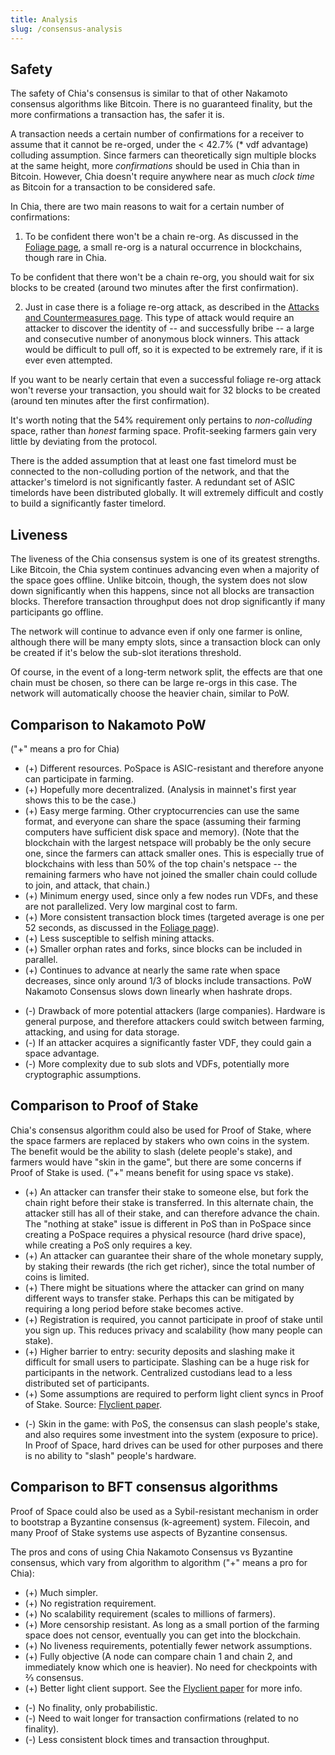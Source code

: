 ```yaml
---
title: Analysis
slug: /consensus-analysis
---
```


## Safety

The safety of Chia's consensus is similar to that of other Nakamoto consensus algorithms like Bitcoin. There is no guaranteed finality, but the more confirmations a transaction has, the safer it is.

A transaction needs a certain number of confirmations for a receiver to assume that it cannot be re-orged, under the < 42.7% (\* vdf advantage) colluding assumption. Since farmers can theoretically sign multiple blocks at the same height, more _confirmations_ should be used in Chia than in Bitcoin. However, Chia doesn't require anywhere near as much _clock time_ as Bitcoin for a transaction to be considered safe.

In Chia, there are two main reasons to wait for a certain number of confirmations:

1. To be confident there won't be a chain re-org. As discussed in the [Foliage page](/consensus-foliage), a small re-org is a natural occurrence in blockchains, though rare in Chia.

To be confident that there won't be a chain re-org, you should wait for six blocks to be created (around two minutes after the first confirmation).

2. Just in case there is a foliage re-org attack, as described in the [Attacks and Countermeasures page](/consensus-attacks#bribe-foliage). This type of attack would require an attacker to discover the identity of -- and successfully bribe -- a large and consecutive number of anonymous block winners. This attack would be difficult to pull off, so it is expected to be extremely rare, if it is ever even attempted.

If you want to be nearly certain that even a successful foliage re-org attack won't reverse your transaction, you should wait for 32 blocks to be created (around ten minutes after the first confirmation).

It's worth noting that the 54% requirement only pertains to _non-colluding_ space, rather than _honest_ farming space. Profit-seeking farmers gain very little by deviating from the protocol.

There is the added assumption that at least one fast timelord must be connected to the non-colluding portion of the network, and that the attacker's timelord is not significantly faster. A redundant set of ASIC timelords have been distributed globally. It will extremely difficult and costly to build a significantly faster timelord.

## Liveness

The liveness of the Chia consensus system is one of its greatest strengths. Like Bitcoin, the Chia system continues advancing even when a majority of the space goes offline. Unlike bitcoin, though, the system does not slow down significantly when this happens, since not all blocks are transaction blocks. Therefore transaction throughput does not drop significantly if many participants go offline.

The network will continue to advance even if only one farmer is online, although there will be many empty slots, since a transaction block can only be created if it's below the sub-slot iterations threshold.

Of course, in the event of a long-term network split, the effects are that one chain must be chosen, so there can be large re-orgs in this case. The network will automatically choose the heavier chain, similar to PoW.

## Comparison to Nakamoto PoW

("+" means a pro for Chia)

- (+) Different resources. PoSpace is ASIC-resistant and therefore anyone can participate in farming.
- (+) Hopefully more decentralized. (Analysis in mainnet's first year shows this to be the case.)
- (+) Easy merge farming. Other cryptocurrencies can use the same format, and everyone can share the space (assuming their farming computers have sufficient disk space and memory). (Note that the blockchain with the largest netspace will probably be the only secure one, since the farmers can attack smaller ones. This is especially true of blockchains with less than 50% of the top chain's netspace -- the remaining farmers who have not joined the smaller chain could collude to join, and attack, that chain.)
- (+) Minimum energy used, since only a few nodes run VDFs, and these are not parallelized. Very low marginal cost to farm.
- (+) More consistent transaction block times (targeted average is one per 52 seconds, as discussed in the [Foliage page](/consensus-foliage)).
- (+) Less susceptible to selfish mining attacks.
- (+) Smaller orphan rates and forks, since blocks can be included in parallel.
- (+) Continues to advance at nearly the same rate when space decreases, since only around 1/3 of blocks include transactions. PoW Nakamoto Consensus slows down linearly when hashrate drops.

* (-) Drawback of more potential attackers (large companies). Hardware is general purpose, and therefore attackers could switch between farming, attacking, and using for data storage.
* (-) If an attacker acquires a significantly faster VDF, they could gain a space advantage.
* (-) More complexity due to sub slots and VDFs, potentially more cryptographic assumptions.

## Comparison to Proof of Stake

Chia's consensus algorithm could also be used for Proof of Stake, where the space farmers are replaced by stakers who own coins in the system. The benefit would be the ability to slash (delete people's stake), and farmers would have "skin in the game", but there are some concerns if Proof of Stake is used. ("+" means benefit for using space vs stake).

- (+) An attacker can transfer their stake to someone else, but fork the chain right before their stake is transferred. In this alternate chain, the attacker still has all of their stake, and can therefore advance the chain. The "nothing at stake" issue is different in PoS than in PoSpace since creating a PoSpace requires a physical resource (hard drive space), while creating a PoS only requires a key.
- (+) An attacker can guarantee their share of the whole monetary supply, by staking their rewards (the rich get richer), since the total number of coins is limited.
- (+) There might be situations where the attacker can grind on many different ways to transfer stake. Perhaps this can be mitigated by requiring a long period before stake becomes active.
- (+) Registration is required, you cannot participate in proof of stake until you sign up. This reduces privacy and scalability (how many people can stake).
- (+) Higher barrier to entry: security deposits and slashing make it difficult for small users to participate. Slashing can be a huge risk for participants in the network. Centralized custodians lead to a less distributed set of participants.
- (+) Some assumptions are required to perform light client syncs in Proof of Stake. Source: [Flyclient paper](https://eprint.iacr.org/2019/226.pdf).

* (-) Skin in the game: with PoS, the consensus can slash people's stake, and also requires some investment into the system (exposure to price). In Proof of Space, hard drives can be used for other purposes and there is no ability to "slash" people's hardware.

## Comparison to BFT consensus algorithms

Proof of Space could also be used as a Sybil-resistant mechanism in order to bootstrap a Byzantine consensus (k-agreement) system. Filecoin, and many Proof of Stake systems use aspects of Byzantine consensus.

The pros and cons of using Chia Nakamoto Consensus vs Byzantine consensus, which vary from algorithm to algorithm ("+" means a pro for Chia):

- (+) Much simpler.
- (+) No registration requirement.
- (+) No scalability requirement (scales to millions of farmers).
- (+) More censorship resistant. As long as a small portion of the farming space does not censor, eventually you can get into the blockchain.
- (+) No liveness requirements, potentially fewer network assumptions.
- (+) Fully objective (A node can compare chain 1 and chain 2, and immediately know which one is heavier). No need for checkpoints with ⅔ consensus.
- (+) Better light client support. See the [Flyclient paper](https://eprint.iacr.org/2019/226.pdf) for more info.

* (-) No finality, only probabilistic.
* (-) Need to wait longer for transaction confirmations (related to no finality).
* (-) Less consistent block times and transaction throughput.
